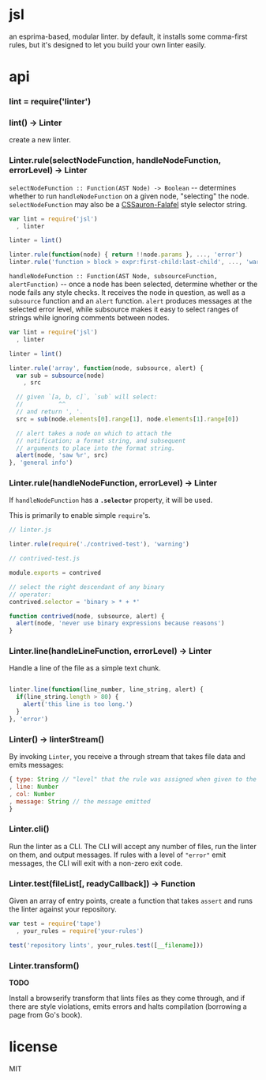 # jsl

an esprima-based, modular linter. by default, it installs some comma-first
rules, but it's designed to let you build your own linter easily.

# api

### lint = require('linter')
### lint() -> Linter

create a new linter.

### Linter.rule(selectNodeFunction, handleNodeFunction, errorLevel) -> Linter

`selectNodeFunction :: Function(AST Node) -> Boolean` -- determines whether to run
`handleNodeFunction` on a given node, "selecting" the node. `selectNodeFunction`
may also be a [CSSauron-Falafel](http://npm.im/cssauron-falafel) style selector
string.

```javascript
var lint = require('jsl')
  , linter

linter = lint()

linter.rule(function(node) { return !!node.params }, ..., 'error')
linter.rule('function > block > expr:first-child:last-child', ..., 'warn') 
```

`handleNodeFunction :: Function(AST Node, subsourceFunction, alertFunction)` -- 
once a node has been selected, determine whether or the node fails any style
checks. It receives the node in question, as well as a `subsource` function and
an `alert` function. `alert` produces messages at the selected error level, while
subsource makes it easy to select ranges of strings while ignoring comments between
nodes.

```javascript
var lint = require('jsl')
  , linter

linter = lint()

linter.rule('array', function(node, subsource, alert) {
  var sub = subsource(node)
    , src

  // given `[a, b, c]`, `sub` will select:
  //          ^^
  // and return ', '.
  src = sub(node.elements[0].range[1], node.elements[1].range[0])

  // alert takes a node on which to attach the 
  // notification; a format string, and subsequent
  // arguments to place into the format string.
  alert(node, 'saw %r', src) 
}, 'general info')

```

### Linter.rule(handleNodeFunction, errorLevel) -> Linter 

If `handleNodeFunction` has a **`.selector`** property, it will be used.

This is primarily to enable simple `require`'s.

```javascript
// linter.js

linter.rule(require('./contrived-test'), 'warning')

// contrived-test.js

module.exports = contrived

// select the right descendant of any binary
// operator:
contrived.selector = 'binary > * + *'

function contrived(node, subsource, alert) {
  alert(node, 'never use binary expressions because reasons')
}
```

### Linter.line(handleLineFunction, errorLevel) -> Linter

Handle a line of the file as a simple text chunk.

```javascript

linter.line(function(line_number, line_string, alert) {
  if(line_string.length > 80) {
    alert('this line is too long.')
  }
}, 'error')

```

### Linter() -> linterStream()

By invoking `Linter`, you receive a through stream that takes file data
and emits messages:

```javascript
{ type: String // "level" that the rule was assigned when given to the linter
, line: Number
, col: Number
, message: String // the message emitted
}
```

### Linter.cli()

Run the linter as a CLI. The CLI will accept any number of files, run the linter on
them, and output messages. If rules with a level of `"error"` emit messages, the
CLI will exit with a non-zero exit code.


### Linter.test(fileList[, readyCallback]) -> Function

Given an array of entry points, create a function that takes `assert` and runs
the linter against your repository.

```javascript
var test = require('tape')
  , your_rules = require('your-rules')

test('repository lints', your_rules.test([__filename])) 

```

### Linter.transform()

**TODO**

Install a browserify transform that lints files as they come through, and if there
are style violations, emits errors and halts compilation (borrowing a page from Go's
book).

# license

MIT
